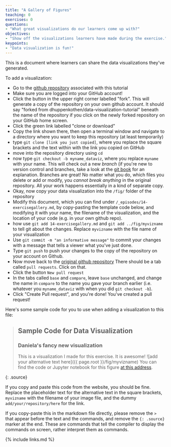 ```yaml
---
title: "A Gallery of Figures"
teaching: 0
exercises: 0
questions:
- "What great visualizations do our learners come up with?"
objectives:
- "Show off the visualizations learners have made during the exercise."
keypoints:
- "Data visualization is fun!"
---
```


This is a document where learners can share the data visualizations they've generated. 

To add a visualization:
* Go to the [github repository](https://github.com/dhuppenkothen/data-visualization-tutorial) associated
with this tutorial
* Make sure you are logged into your GitHub account!
* Click the button in the upper right corner labelled "fork". This will generate a copy of the repository 
on your own github account. It should say "forked from dhuppenkothen/data-visualization-tutorial" beneath 
the name of the repository if you click on the newly forked repository on your GitHub home screen.
* Click the green link labelled "clone or download"
* Copy the link shown there, then open a terminal window and navigate to a directory where you want to 
keep this repository (at least temporarily)
* type `git clone [link you just copied]`, where you replace the square brackets and the text within with 
the link you copied on GitHub
* move into the repository directory using `cd`
* now type `git checkout -b myname_dataviz`, where you replace `myname` with your name. This will check 
out a new *branch* (if you're new to version control and branches, take a look at the [git book](https://git-scm.com/book/en/v2/Git-Branching-Basic-Branching-and-Merging) for an explanation. Branches are great! No matter what 
you do, which files you delete or add or modify, you *cannot break anything* in the original repository. 
All your work happens essentially in a kind of separate copy. 
* Okay, now copy your data visualization into the `/fig/` folder of the repository
* Modify this document, which you can find under `/_episodes/14-exercisegallery.md`, by copy-pasting the 
template code below, and modifying it with your name, the filename of the visualization, and the location of your 
code (e.g. in your own github repo).
* how use `git add 14-exercisegallery.md` and `git add ../fig/myvizname` to tell git about the changes. Replace
`myvizname` with the file name of your visualization
* Use `git commit -m "an informative message"` to commit your changes with a message that tells a viewer 
what you've just done.
* Type `git push` to push your changes to the copy of the repository on your account on Github.
* Now move back to the [original github repository](https://github.com/dhuppenkothen/data-visualization-tutorial) 
There should be a tab called `pull requests`. Click on that.
* Click the button `New pull request`
* In the tabs called `base` and `compare`, leave `base` unchanged, and change the name in `compare` to 
the name you gave your branch earlier (i.e. whatever you `myname_dataviz` with when you did `git checkout -b`). 
* Click "Create Pull request", and you're done! You've created a pull request!

Here's some sample code for you to use when adding a visualization to this file:

> ## Sample Code for Data Visualization
>
> ### Daniela's fancy new visualization
>
> This is a visualization I made for this exercise. It is awesome!
> ![add your alternative text here]({{ page.root }}/fig/myvizname)
> You can find the code or Jupyter notebook for this figure [at this address](add/your/repository/here).
>
{: .source}
 
If you copy and paste this code from the website, you should be fine. Replace the placeholder text 
for the alternative text in the square brackets, `myvizname` with the filename of your image file, 
and the dummy `add/your/repository/here` for the link.

If you copy-paste this in the markdown file directly, please remove the `>` that appear before the text 
and the commands, and remove the `{: .source}` marker at the end. These are commands that tell the 
compiler to display the commands on screen, rather interpret them as commands.  

{% include links.md %}
 
